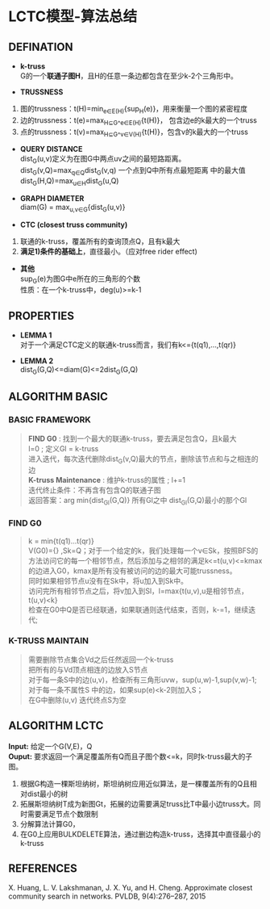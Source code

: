 # LCTC模型-算法总结

## DEFINATION

* **k-truss**
<br> G的一个**联通子图H**，且H的任意一条边都包含在至少k-2个三角形中。

* **TRUSSNESS**
1) 图的trussness：t(H)=min<sub>e∈E(H)</sub>{sup<sub>H</sub>(e)}，用来衡量一个图的紧密程度
2) 边的trussness：t(e)=max<sub>H⊆G^e∈E(H)</sub>{t(H)}， 包含边e的k最大的一个truss
3) 点的trussness：t(v)=max<sub>H⊆G^v∈V(H)</sub>{t(H)}，包含v的k最大的一个truss

* **QUERY DISTANCE**
<br>dist<sub>G</sub>(u,v)定义为在图G中两点uv之间的最短路距离。
<br>dist<sub>G</sub>(v,Q)=max<sub>q∈Q</sub>dist<sub>G</sub>(v,q) 一个点到Q中所有点最短距离 中的最大值
<br>dist<sub>G</sub>(H,Q)=max<sub>u∈H</sub>dist<sub>G</sub>(u,Q)

* **GRAPH DIAMETER**
<br>diam(G) = max<sub>u,v∈G</sub>{dist<sub>G</sub>(u,v)}

* **CTC (closest truss community)**

1) 联通的k-truss，覆盖所有的查询顶点Q，且有k最大
2) **满足1)条件的基础上**，直径最小。（应对free rider effect)


* **其他**
<br> sup<sub>G</sub>(e)为图G中e所在的三角形的个数
<br> 性质：在一个k-truss中，deg(u)>=k-1

## PROPERTIES
* **LEMMA 1**
<br> 对于一个满足CTC定义的联通k-truss而言，我们有k<={t(q1),...,t(qr)}

* **LEMMA 2**
<br>dist<sub>G</sub>(G,Q)<=diam(G)<=2dist<sub>G</sub>(G,Q)


## ALGORITHM BASIC
### BASIC FRAMEWORK
> **FIND G0** : 找到一个最大的联通k-truss，要去满足包含Q，且k最大
> <br>l=0 ; 定义Gl = k-truss
> <br>进入迭代，每次迭代删除dist<sub>G</sub>(v,Q)最大的节点，删除该节点和与之相连的边
> <br>**K-truss Maintenance** : 维护k-truss的属性 ; l+=1
> <br>迭代终止条件：不再含有包含Q的联通子图
> <br>返回答案：arg min{dist<sub>Gl</sub>(G,Q)} 所有Gl之中 dist<sub>Gl</sub>(G,Q)最小的那个Gl

### FIND G0
> k = min{t(q1)...t(qr)}
> <br> V(G0)={} ,Sk=Q；对于一个给定的k，我们处理每一个v∈Sk，按照BFS的方法访问它的每一个相邻节点，然后添加与之相邻的满足k<=t(u,v)<=kmax的边进入G0，kmax是所有没有被访问的边的最大可能trussness。
> <br> 同时如果相邻节点u没有在Sk中，将u加入到Sk中。
> <br> 访问完所有相邻节点之后，将v加入到Sl，l=max{t(u,v),u是相邻节点，t(u,v)<k}
> <br> 检查在G0中Q是否已经联通，如果联通则迭代结束，否则，k-=1，继续迭代;

### K-TRUSS MAINTAIN
> 需要删除节点集合Vd之后任然返回一个k-truss
> <br> 把所有的与Vd顶点相连的边放入S节点
> <br> 对于每一条S中的边(u,v)，检查所有三角形uvw，sup(u,w)-1,sup(v,w)-1;对于每一条不属性S
中的边，如果sup(e)<k-2则加入S；
> <br> 在G中删除(u,v) 迭代终点S为空

## ALGORITHM LCTC
**Input:** 给定一个G(V,E)，Q   <br>
**Ouput:** 要求返回一个满足覆盖所有Q而且子图个数<=k，同时k-truss最大的子图。
1) 根据G构造一棵斯坦纳树，斯坦纳树应用近似算法，是一棵覆盖所有的Q且相对dist最小的树
2) 拓展斯坦纳树T成为新图Gt，拓展的边需要满足truss比T中最小边truss大。同时需要满足节点个数限制
3) 分解算法计算G0，
4) 在G0上应用BULKDELETE算法，通过删边构造k-truss，选择其中直径最小的k-truss


## REFERENCES
 X. Huang, L. V. Lakshmanan, J. X. Yu, and H. Cheng. Approximate closest
community search in networks. PVLDB, 9(4):276–287, 2015